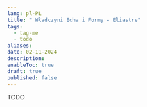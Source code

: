 ```yaml
---
lang: pl-PL
title: " Władczyni Echa i Formy - Eliastre"
tags:
  - tag-me
  - todo
aliases: 
date: 02-11-2024
description: 
enableToc: true
draft: true
published: false
---
```

TODO